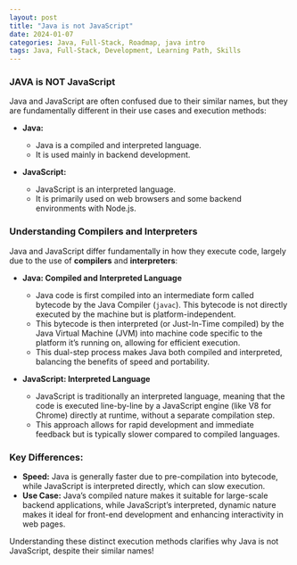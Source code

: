 ```yaml
---
layout: post
title: "Java is not JavaScript"
date: 2024-01-07
categories: Java, Full-Stack, Roadmap, java intro
tags: Java, Full-Stack, Development, Learning Path, Skills
---
```


### JAVA is NOT JavaScript

Java and JavaScript are often confused due to their similar names, but they are fundamentally different in their use cases and execution methods:

- **Java:**
  - Java is a compiled and interpreted language.
  - It is used mainly in backend development.
  
- **JavaScript:**
  - JavaScript is an interpreted language.
  - It is primarily used on web browsers and some backend environments with Node.js.

### Understanding Compilers and Interpreters

Java and JavaScript differ fundamentally in how they execute code, largely due to the use of **compilers** and **interpreters**:

- **Java: Compiled and Interpreted Language**
  - Java code is first compiled into an intermediate form called bytecode by the Java Compiler (`javac`). This bytecode is not directly executed by the machine but is platform-independent.
  - This bytecode is then interpreted (or Just-In-Time compiled) by the Java Virtual Machine (JVM) into machine code specific to the platform it’s running on, allowing for efficient execution.
  - This dual-step process makes Java both compiled and interpreted, balancing the benefits of speed and portability.

- **JavaScript: Interpreted Language**
  - JavaScript is traditionally an interpreted language, meaning that the code is executed line-by-line by a JavaScript engine (like V8 for Chrome) directly at runtime, without a separate compilation step.
  - This approach allows for rapid development and immediate feedback but is typically slower compared to compiled languages.

### Key Differences:
- **Speed:** Java is generally faster due to pre-compilation into bytecode, while JavaScript is interpreted directly, which can slow execution.
- **Use Case:** Java’s compiled nature makes it suitable for large-scale backend applications, while JavaScript’s interpreted, dynamic nature makes it ideal for front-end development and enhancing interactivity in web pages.

Understanding these distinct execution methods clarifies why Java is not JavaScript, despite their similar names!
